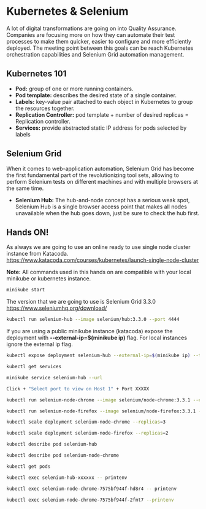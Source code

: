 # Kubernetes & Selenium 
A lot of digital transformations are going on into Quality Assurance. Companies are focusing more on how they can automate their test processes to make them quicker, easier to configure and more efficiently deployed. The meeting point between this  goals can be reach Kubernetes orchestration capabilities and Selenium Grid automation management.

## Kubernetes 101 

- **Pod:** group of one or more running containers.    
- **Pod template:**  describes the desired state of a single container.     
- **Labels:** key-value pair attached to each object in Kubernetes to group the resources together.   
- **Replication Controller:**  pod template + number of desired replicas = Replication controller.   
- **Services:** provide abstracted static IP address for pods selected by labels   

## Selenium Grid

When it comes to web-application automation, Selenium Grid has become the first fundamental part of the revolutionizing tool sets, allowing to perform Selenium tests on different machines and with multiple browsers at the same time.

- **Selenium Hub:** The hub-and-node concept has a serious weak spot, Selenium Hub is a single browser access point that makes all nodes unavailable when the hub goes down, just be sure to check the hub first.

## Hands ON!

As always we are going to use an online ready to use single node cluster instance from Katacoda. 
https://www.katacoda.com/courses/kubernetes/launch-single-node-cluster

**Note:** All commands used in this hands on are compatible with your local minikube or kubernetes instance.

```sh
minikube start
```

The version that we are going to use is Selenium Grid 3.3.0 https://www.seleniumhq.org/download/
```sh
kubectl run selenium-hub --image selenium/hub:3.3.0 --port 4444
```

If you are using a public minikube instance (katacoda) expose the deployment with **--external-ip=$(minikube ip)** flag. For local instances ignore the external ip flag.
```sh
kubectl expose deployment selenium-hub --external-ip=$(minikube ip) --type=NodePort
```

```sh
kubectl get services
```

```sh
minikube service selenium-hub --url
```

```sh
Click + "Select port to view on Host 1" + Port XXXXX
```

```sh
kubectl run selenium-node-chrome --image selenium/node-chrome:3.3.1 --env="HUB_PORT_4444_TCP_ADDR=selenium-hub" --env="HUB_PORT_4444_TCP_PORT=4444"
```

```sh
kubectl run selenium-node-firefox --image selenium/node-firefox:3.3.1 --env="HUB_PORT_4444_TCP_ADDR=selenium-hub" --env="HUB_PORT_4444_TCP_PORT=4444"
```

```sh
kubectl scale deployment selenium-node-chrome --replicas=3
```

```sh
kubectl scale deployment selenium-node-firefox --replicas=2
```

```sh
kubectl describe pod selenium-hub
```

```sh
kubectl describe pod selenium-node-chrome
```

```sh
kubectl get pods
```

```sh
kubectl exec selenium-hub-xxxxxx -- printenv
```

```sh
kubectl exec selenium-node-chrome-7575bf944f-hd8r4 -- printenv
```

```sh
kubectl exec selenium-node-chrome-7575bf944f-2fmt7 --printenv
```
